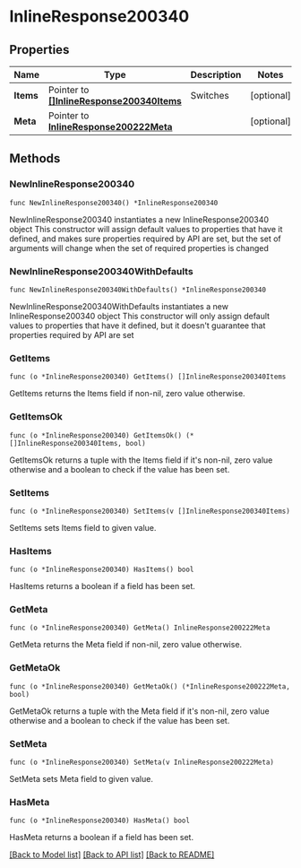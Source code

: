 # InlineResponse200340

## Properties

Name | Type | Description | Notes
------------ | ------------- | ------------- | -------------
**Items** | Pointer to [**[]InlineResponse200340Items**](InlineResponse200340Items.md) | Switches | [optional] 
**Meta** | Pointer to [**InlineResponse200222Meta**](InlineResponse200222Meta.md) |  | [optional] 

## Methods

### NewInlineResponse200340

`func NewInlineResponse200340() *InlineResponse200340`

NewInlineResponse200340 instantiates a new InlineResponse200340 object
This constructor will assign default values to properties that have it defined,
and makes sure properties required by API are set, but the set of arguments
will change when the set of required properties is changed

### NewInlineResponse200340WithDefaults

`func NewInlineResponse200340WithDefaults() *InlineResponse200340`

NewInlineResponse200340WithDefaults instantiates a new InlineResponse200340 object
This constructor will only assign default values to properties that have it defined,
but it doesn't guarantee that properties required by API are set

### GetItems

`func (o *InlineResponse200340) GetItems() []InlineResponse200340Items`

GetItems returns the Items field if non-nil, zero value otherwise.

### GetItemsOk

`func (o *InlineResponse200340) GetItemsOk() (*[]InlineResponse200340Items, bool)`

GetItemsOk returns a tuple with the Items field if it's non-nil, zero value otherwise
and a boolean to check if the value has been set.

### SetItems

`func (o *InlineResponse200340) SetItems(v []InlineResponse200340Items)`

SetItems sets Items field to given value.

### HasItems

`func (o *InlineResponse200340) HasItems() bool`

HasItems returns a boolean if a field has been set.

### GetMeta

`func (o *InlineResponse200340) GetMeta() InlineResponse200222Meta`

GetMeta returns the Meta field if non-nil, zero value otherwise.

### GetMetaOk

`func (o *InlineResponse200340) GetMetaOk() (*InlineResponse200222Meta, bool)`

GetMetaOk returns a tuple with the Meta field if it's non-nil, zero value otherwise
and a boolean to check if the value has been set.

### SetMeta

`func (o *InlineResponse200340) SetMeta(v InlineResponse200222Meta)`

SetMeta sets Meta field to given value.

### HasMeta

`func (o *InlineResponse200340) HasMeta() bool`

HasMeta returns a boolean if a field has been set.


[[Back to Model list]](../README.md#documentation-for-models) [[Back to API list]](../README.md#documentation-for-api-endpoints) [[Back to README]](../README.md)


